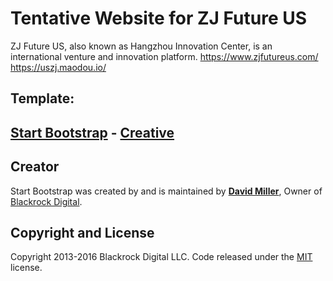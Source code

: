 # Tentative Website for ZJ Future US
ZJ Future US, also known as Hangzhou Innovation Center, is an international venture and innovation platform. 
https://www.zjfutureus.com/
https://uszj.maodou.io/


## Template:
## [Start Bootstrap](http://startbootstrap.com/) - [Creative](http://startbootstrap.com/template-overviews/creative/)

## Creator
Start Bootstrap was created by and is maintained by **[David Miller](http://davidmiller.io/)**, Owner of [Blackrock Digital](http://blackrockdigital.io/).

## Copyright and License
Copyright 2013-2016 Blackrock Digital LLC. Code released under the [MIT](https://github.com/BlackrockDigital/startbootstrap-creative/blob/gh-pages/LICENSE) license.
